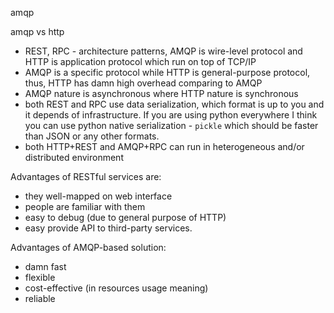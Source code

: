 amqp



amqp vs http

- REST, RPC - architecture patterns, AMQP is wire-level protocol and HTTP is application protocol which run on top of TCP/IP
- AMQP is a specific protocol while HTTP is general-purpose protocol, thus, HTTP has damn high overhead comparing to AMQP
- AMQP nature is asynchronous where HTTP nature is synchronous
- both REST and RPC use data serialization, which format is up to you and it depends of infrastructure. If you are using python everywhere I think you can use python native serialization - `pickle` which should be faster than JSON or any other formats.
- both HTTP+REST and AMQP+RPC can run in heterogeneous and/or distributed environment

Advantages of RESTful services are:

- they well-mapped on web interface
- people are familiar with them
- easy to debug (due to general purpose of HTTP)
- easy provide API to third-party services.

Advantages of AMQP-based solution:

- damn fast
- flexible
- cost-effective (in resources usage meaning)
- reliable